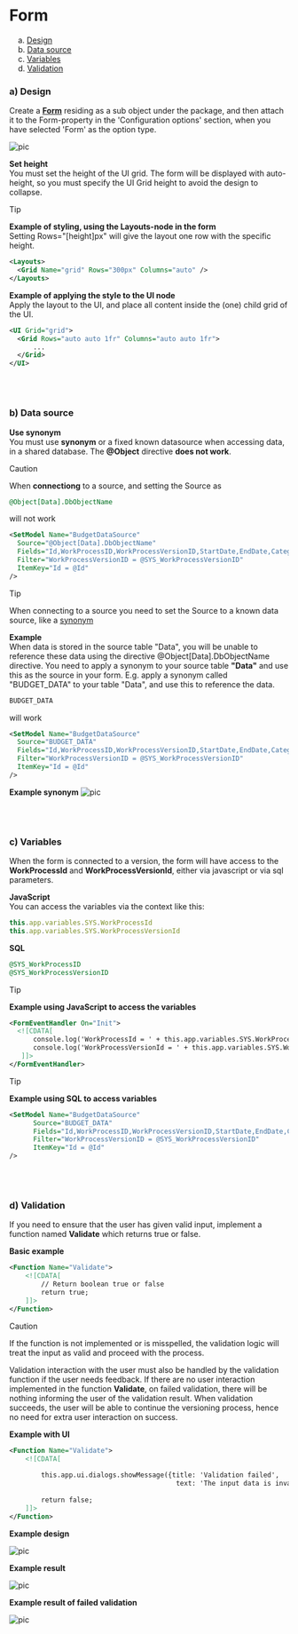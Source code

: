 # Form

&nbsp;&nbsp;&nbsp;&nbsp;a. [Design](#a-design)  
&nbsp;&nbsp;&nbsp;&nbsp;b. [Data source](#b-data-source)    
&nbsp;&nbsp;&nbsp;&nbsp;c. [Variables](#c-variables)    
&nbsp;&nbsp;&nbsp;&nbsp;d. [Validation](#d-validation)  




### a) Design
Create a **[Form](./../../../../../docs/forms/formschemas.md)** residing as a sub object under the package, and then attach it to the Form-property in the 'Configuration options' section, when you have selected 'Form' as the option type.

![pic](https://profitbasedocs.blob.core.windows.net/images/package-configuration-set-form.png)


**Set height**<br/>
You must set the height of the UI grid. The form will be displayed with auto-height, so you must specify the UI Grid height to avoid the design to collapse.

> [!TIP]
> **Example of styling, using the Layouts-node in the form**
> <br/>Setting Rows="[height]px" will give the layout one row with the specific height.
> ```xml
> <Layouts>
>   <Grid Name="grid" Rows="300px" Columns="auto" />
> </Layouts>
> ```
>
> **Example of applying the style to the UI node**
> <br/>Apply the layout to the UI, and place all content inside the (one) child grid of the UI.
> ```xml
> <UI Grid="grid">
>   <Grid Rows="auto auto 1fr" Columns="auto auto 1fr">
>       ...
>   </Grid>
> </UI>
> ```

<br/>
<br/>

### b) Data source

**Use synonym**<br/>
You must use **synonym** or a fixed known datasource when accessing data, in a shared database. The <strong>@Object</strong> directive **does not work**.


> [!CAUTION]
>  When **connectiong** to a source, and setting the Source as 
>
>  ```sql
>  @Object[Data].DbObjectName
>  ```
>
>  will not work
>
> ```xml
> <SetModel Name="BudgetDataSource" 
>   Source="@Object[Data].DbObjectName"
>   Fields="Id,WorkProcessID,WorkProcessVersionID,StartDate,EndDate,Category,Owner,AmountAllocated,Currency,Status"
>   Filter="WorkProcessVersionID = @SYS_WorkProcessVersionID"
>   ItemKey="Id = @Id"
> />
> ```
>


> [!TIP]
>  When connecting to a source you need to set the Source to a known data source, like a [synonym](../../../../../docs/datapool.md#synonym)
>
> **Example** <br/>
> When data is stored in the source table "Data", you will be unable to reference these data using the directive @Object[Data].DbObjectName directive. 
> You need to apply a synonym to your source table **"Data"** and use this as the source in your form. E.g. apply a synonym called "BUDGET_DATA" to your table "Data", and use this to reference the data.
>
>  ```sql
>  BUDGET_DATA
>  ```
>
>  will work
>
> ```xml
> <SetModel Name="BudgetDataSource" 
>   Source="BUDGET_DATA"
>   Fields="Id,WorkProcessID,WorkProcessVersionID,StartDate,EndDate,Category,Owner,AmountAllocated,Currency,Status"
>   Filter="WorkProcessVersionID = @SYS_WorkProcessVersionID"
>   ItemKey="Id = @Id"
> />
> ```



**Example synonym**
![pic](https://profitbasedocs.blob.core.windows.net/images/package-configuration-form-data-synonym.png)

<br/>
<br/>

### c) Variables

When the form is connected to a version, the form will have access to the **WorkProcessId** and **WorkProcessVersionId**, either via javascript or via sql parameters.

**JavaScript**<br/>
You can access the variables via the context like this:
```javascript 
this.app.variables.SYS.WorkProcessId
this.app.variables.SYS.WorkProcessVersionId
```

**SQL**<br/>
```sql
@SYS_WorkProcessID
@SYS_WorkProcessVersionID
```


> [!TIP]
> **Example using JavaScript to access the variables**<br/>
> ```xml
> <FormEventHandler On="Init">
>   <![CDATA[
>       console.log('WorkProcessId = ' + this.app.variables.SYS.WorkProcessId);
>       console.log('WorkProcessVersionId = ' + this.app.variables.SYS.WorkProcessVersionId);
>    ]]>
> </FormEventHandler>
> ```
>


> [!TIP]
> **Example using SQL to access variables**<br/>
> ```xml
> <SetModel Name="BudgetDataSource"
>       Source="BUDGET_DATA" 
>       Fields="Id,WorkProcessID,WorkProcessVersionID,StartDate,EndDate,Category,Owner,AmountAllocated,Currency,Status"
>       Filter="WorkProcessVersionID = @SYS_WorkProcessVersionID" 
>       ItemKey="Id = @Id"
> />
> ```

<br/>
<br/>

### d) Validation

If you need to ensure that the user has given valid input, implement a function named **Validate** which returns true or false.

**Basic example**
```xml
<Function Name="Validate">
    <![CDATA[
        // Return boolean true or false
        return true;
    ]]>
</Function>
```
> [!CAUTION]
> If the function is not implemented or is misspelled, the validation logic will treat the input as valid and proceed with the process.

Validation interaction with the user must also be handled by the validation function if the user needs feedback. If there are no user interaction implemented in the function **Validate**, on failed validation, there will be nothing informing the user of the validation result. When validation succeeds, the user will be able to continue the versioning process, hence no need for extra user interaction on success.

**Example with UI**
```xml
<Function Name="Validate">
    <![CDATA[
        
        this.app.ui.dialogs.showMessage({title: 'Validation failed',
                                          text: 'The input data is invalid, please fill in missing fields'});
        
        return false;
    ]]>
</Function>
```



**Example design**

![pic](https://profitbasedocs.blob.core.windows.net/images/package-configuration-form-design.png)



**Example result**

![pic](https://profitbasedocs.blob.core.windows.net/images/package-configuration-form-result.png)



**Example result of failed validation**

![pic](https://profitbasedocs.blob.core.windows.net/images/package-configuration-validation-result.png)